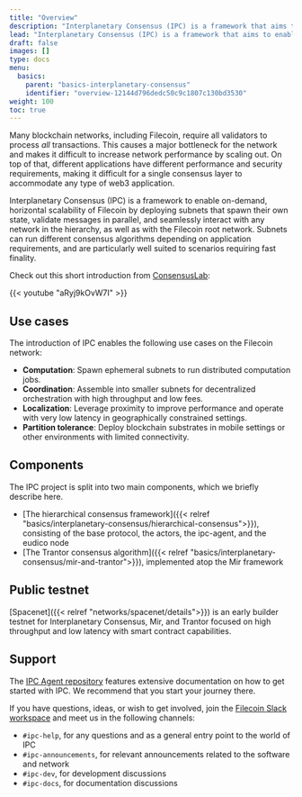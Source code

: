 ```yaml
---
title: "Overview"
description: "Interplanetary Consensus (IPC) is a framework that aims to enable on-demand horizontal scalability of Filecoin by deploying subnets that can run different consensus algorithms depending on application requirements. This page gives an overview of the IPC project."
lead: "Interplanetary Consensus (IPC) is a framework that aims to enable on-demand horizontal scalability of Filecoin by deploying subnets that can run different consensus algorithms depending on application requirements. This page gives an overview of the IPC project."
draft: false
images: []
type: docs
menu:
  basics:
    parent: "basics-interplanetary-consensus"
    identifier: "overview-12144d796dedc50c9c1807c130bd3530"
weight: 100
toc: true
---
```


Many blockchain networks, including Filecoin, require all validators to process _all_ transactions. This causes a major bottleneck for the network and makes it difficult to increase network performance by scaling out. On top of that, different applications have different performance and security requirements, making it difficult for a single consensus layer to accommodate any type of web3 application.

Interplanetary Consensus (IPC) is a framework to enable on-demand, horizontal scalability of Filecoin by deploying subnets that spawn their own state, validate messages in parallel, and seamlessly interact with any network in the hierarchy, as well as with the Filecoin root network. Subnets can run different consensus algorithms depending on application requirements, and are particularly well suited to scenarios requiring fast finality.

Check out this short introduction from [ConsensusLab](https://consensuslab.world/):

{{< youtube "aRyj9kOvW7I" >}}

## Use cases

The introduction of IPC enables the following use cases on the Filecoin network:
- **Computation**: Spawn ephemeral subnets to run distributed computation jobs.
- **Coordination**: Assemble into smaller subnets for decentralized orchestration with high throughput and low fees.
- **Localization**: Leverage proximity to improve performance and operate with very low latency in geographically constrained settings.
- **Partition tolerance**: Deploy blockchain substrates in mobile settings or other environments with limited connectivity.

## Components

The IPC project is split into two main components, which we briefly describe here.
- [The hierarchical consensus framework]({{< relref "basics/interplanetary-consensus/hierarchical-consensus">}}), consisting of the base protocol, the actors, the ipc-agent, and the eudico node
- [The Trantor consensus algorithm]({{< relref "basics/interplanetary-consensus/mir-and-trantor">}}), implemented atop the Mir framework

## Public testnet

[Spacenet]({{< relref "networks/spacenet/details">}}) is an early builder testnet for Interplanetary Consensus, Mir, and Trantor focused on high throughput and low latency with smart contract capabilities.

## Support

The [IPC Agent repository](https://github.com/consensus-shipyard/ipc-agent) features extensive documentation on how to get started with IPC. We recommend that you start your journey there.

If you have questions, ideas, or wish to get involved, join the [Filecoin Slack workspace](https://filecoin.io/slack/) and meet us in the following channels:
- `#ipc-help`, for any questions and as a general entry point to the world of IPC
- `#ipc-announcements`, for relevant announcements related to the software and network
- `#ipc-dev`, for development discussions
- `#ipc-docs`, for documentation discussions
